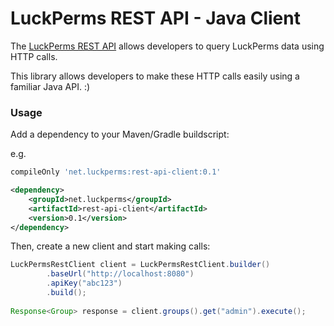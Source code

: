 # LuckPerms REST API - Java Client

The [LuckPerms REST API](https://github.com/LuckPerms/rest-api) allows developers to query LuckPerms data using HTTP calls.

This library allows developers to make these HTTP calls easily using a familiar Java API. :)

### Usage

Add a dependency to your Maven/Gradle buildscript:

e.g.

```groovy
compileOnly 'net.luckperms:rest-api-client:0.1'
```

```xml
<dependency>
    <groupId>net.luckperms</groupId>
    <artifactId>rest-api-client</artifactId>
    <version>0.1</version>
</dependency>
```

Then, create a new client and start making calls:

```java
LuckPermsRestClient client = LuckPermsRestClient.builder()
        .baseUrl("http://localhost:8080")
        .apiKey("abc123")
        .build();
        
Response<Group> response = client.groups().get("admin").execute();
```
